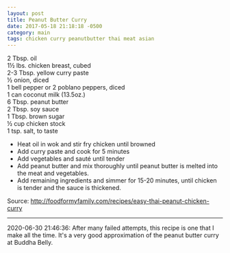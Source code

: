 ```yaml
---
layout: post
title: Peanut Butter Curry
date: 2017-05-18 21:18:18 -0500
category: main
tags: chicken curry peanutbutter thai meat asian
---
```

2 Tbsp. oil  
1½ lbs. chicken breast, cubed  
2-3 Tbsp. yellow curry paste  
½ onion, diced  
1 bell pepper or 2 poblano peppers, diced  
1 can coconut milk (13.5oz.)  
6 Tbsp. peanut butter  
2 Tbsp. soy sauce  
1 Tbsp. brown sugar  
½ cup chicken stock  
1 tsp. salt, to taste  

  * Heat oil in wok and stir fry chicken until browned
  * Add curry paste and cook for 5 minutes
  * Add vegetables and sauté until tender
  * Add peanut butter and mix thoroughly until peanut butter is melted into the meat and vegetables.
  * Add remaining ingredients and simmer for 15-20 minutes, until chicken is tender and the sauce is thickened.


Source: <http://foodformyfamily.com/recipes/easy-thai-peanut-chicken-curry>

---

2020-06-30 21:46:36: After many failed attempts, this recipe is one that I make all
the time. It's a very good approximation of the peanut butter curry at Buddha Belly.
